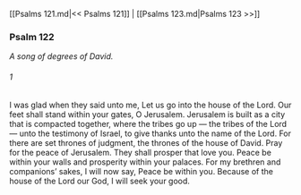 [[Psalms 121.md|<< Psalms 121]]  |  [[Psalms 123.md|Psalms 123 >>]]

### Psalm 122

*A song of degrees of David.*

###### 1
I was glad when they said unto me, Let us go into the house of the Lord. Our feet shall stand within your gates, O Jerusalem. Jerusalem is built as a city that is compacted together, where the tribes go up — the tribes of the Lord — unto the testimony of Israel, to give thanks unto the name of the Lord. For there are set thrones of judgment, the thrones of the house of David. Pray for the peace of Jerusalem. They shall prosper that love you. Peace be within your walls and prosperity within your palaces. For my brethren and companions’ sakes, I will now say, Peace be within you. Because of the house of the Lord our God, I will seek your good.